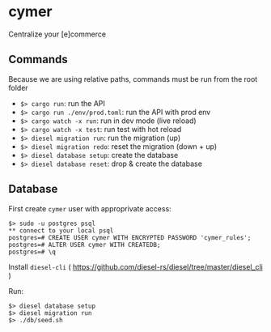 # cymer

Centralize your [e]commerce


## Commands

Because we are using relative paths, commands must be run from the root folder

- `$> cargo run`: run the API
- `$> cargo run ./env/prod.toml`: run the API with prod env
- `$> cargo watch -x run`: run in dev mode (live reload)
- `$> cargo watch -x test`: run test with hot reload
- `$> diesel migration run`: run the migration (up)
- `$> diesel migration redo`: reset the migration (down + up)
- `$> diesel database setup`: create the database
- `$> diesel database reset`: drop & create the database


## Database

First create `cymer` user with approprivate access:
```
$> sudo -u postgres psql
** connect to your local psql
postgres=# CREATE USER cymer WITH ENCRYPTED PASSWORD 'cymer_rules';
postgres=# ALTER USER cymer WITH CREATEDB;
postgres=# \q
```

Install `diesel-cli`  ( https://github.com/diesel-rs/diesel/tree/master/diesel_cli )

Run:
```
$> diesel database setup
$> diesel migration run
$> ./db/seed.sh
```
